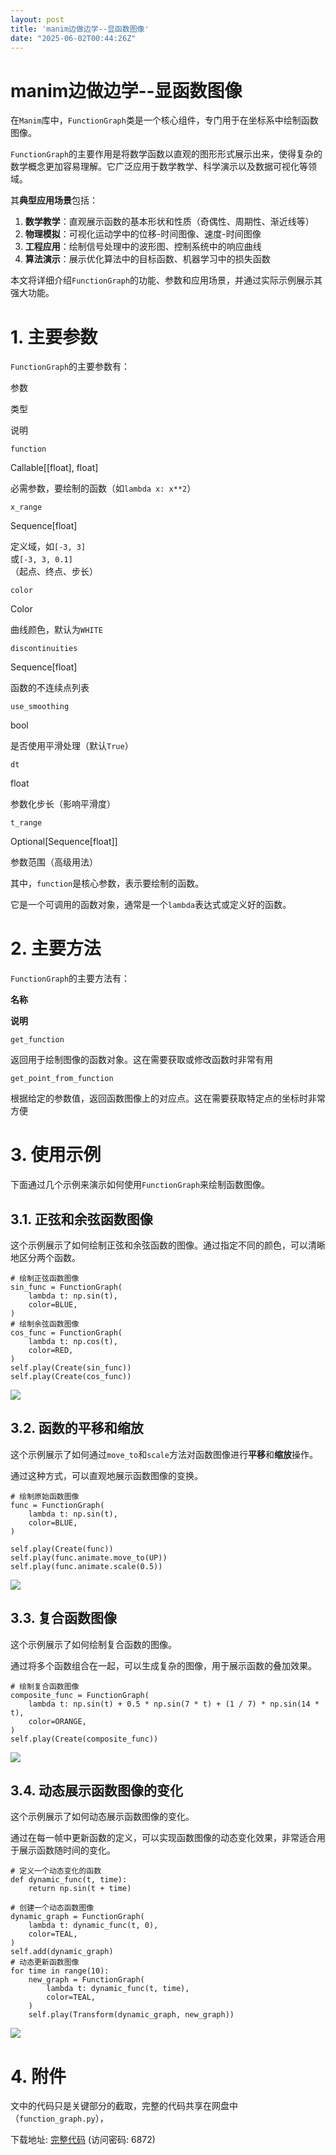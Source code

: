 ```yaml
---
layout: post
title: 'manim边做边学--显函数图像'
date: "2025-06-02T00:44:26Z"
---
```

manim边做边学--显函数图像
================

在`Manim`库中，`FunctionGraph`类是一个核心组件，专门用于在坐标系中绘制函数图像。

`FunctionGraph`的主要作用是将数学函数以直观的图形形式展示出来，使得复杂的数学概念更加容易理解。它广泛应用于数学教学、科学演示以及数据可视化等领域。

其**典型应用场景**包括：

1.  **数学教学**：直观展示函数的基本形状和性质（奇偶性、周期性、渐近线等）
2.  **物理模拟**：可视化运动学中的位移-时间图像、速度-时间图像
3.  **工程应用**：绘制信号处理中的波形图、控制系统中的响应曲线
4.  **算法演示**：展示优化算法中的目标函数、机器学习中的损失函数

本文将详细介绍`FunctionGraph`的功能、参数和应用场景，并通过实际示例展示其强大功能。

1\. 主要参数
========

`FunctionGraph`的主要参数有：

参数

类型

说明

`function`

Callable\[\[float\], float\]

必需参数，要绘制的函数（如`lambda x: x**2`）

`x_range`

Sequence\[float\]

定义域，如`[-3, 3]`  
或`[-3, 3, 0.1]`  
（起点、终点、步长）

`color`

Color

曲线颜色，默认为`WHITE`

`discontinuities`

Sequence\[float\]

函数的不连续点列表

`use_smoothing`

bool

是否使用平滑处理（默认`True`）

`dt`

float

参数化步长（影响平滑度）

`t_range`

Optional\[Sequence\[float\]\]

参数范围（高级用法）

其中，`function`是核心参数，表示要绘制的函数。

它是一个可调用的函数对象，通常是一个`lambda`表达式或定义好的函数。

2\. 主要方法
========

`FunctionGraph`的主要方法有：

**名称**

**说明**

`get_function`

返回用于绘制图像的函数对象。这在需要获取或修改函数时非常有用

`get_point_from_function`

根据给定的参数值，返回函数图像上的对应点。这在需要获取特定点的坐标时非常方便

3\. 使用示例
========

下面通过几个示例来演示如何使用`FunctionGraph`来绘制函数图像。

3.1. 正弦和余弦函数图像
--------------

这个示例展示了如何绘制正弦和余弦函数的图像。通过指定不同的颜色，可以清晰地区分两个函数。

    # 绘制正弦函数图像
    sin_func = FunctionGraph(
        lambda t: np.sin(t),
        color=BLUE,
    )
    # 绘制余弦函数图像
    cos_func = FunctionGraph(
        lambda t: np.cos(t),
        color=RED,
    )
    self.play(Create(sin_func))
    self.play(Create(cos_func))
    

![](https://img2024.cnblogs.com/blog/83005/202506/83005-20250601094539631-925602703.gif)

3.2. 函数的平移和缩放
-------------

这个示例展示了如何通过`move_to`和`scale`方法对函数图像进行**平移**和**缩放**操作。

通过这种方式，可以直观地展示函数图像的变换。

    # 绘制原始函数图像
    func = FunctionGraph(
        lambda t: np.sin(t),
        color=BLUE,
    )
    
    self.play(Create(func))
    self.play(func.animate.move_to(UP))
    self.play(func.animate.scale(0.5))
    

![](https://img2024.cnblogs.com/blog/83005/202506/83005-20250601094539650-839611595.gif)

3.3. 复合函数图像
-----------

这个示例展示了如何绘制复合函数的图像。

通过将多个函数组合在一起，可以生成复杂的图像，用于展示函数的叠加效果。

    # 绘制复合函数图像
    composite_func = FunctionGraph(
        lambda t: np.sin(t) + 0.5 * np.sin(7 * t) + (1 / 7) * np.sin(14 * t),
        color=ORANGE,
    )
    self.play(Create(composite_func))
    

![](https://img2024.cnblogs.com/blog/83005/202506/83005-20250601094539591-113967256.gif)

3.4. 动态展示函数图像的变化
----------------

这个示例展示了如何动态展示函数图像的变化。

通过在每一帧中更新函数的定义，可以实现函数图像的动态变化效果，非常适合用于展示函数随时间的变化。

    # 定义一个动态变化的函数
    def dynamic_func(t, time):
        return np.sin(t + time)
    
    # 创建一个动态函数图像
    dynamic_graph = FunctionGraph(
        lambda t: dynamic_func(t, 0),
        color=TEAL,
    )
    self.add(dynamic_graph)
    # 动态更新函数图像
    for time in range(10):
        new_graph = FunctionGraph(
            lambda t: dynamic_func(t, time),
            color=TEAL,
        )
        self.play(Transform(dynamic_graph, new_graph))
    

![](https://img2024.cnblogs.com/blog/83005/202506/83005-20250601094539676-713423653.gif)

4\. 附件
======

文中的代码只是关键部分的截取，完整的代码共享在网盘中（`function_graph.py`），

下载地址: [完整代码](https://url11.ctfile.com/d/45455611-61580017-3188ea?p=6872) (访问密码: 6872)